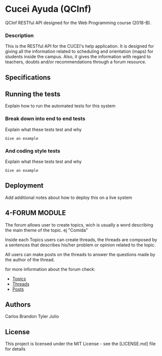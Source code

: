 # Cucei Ayuda (QCInf)

QCInf RESTful API designed for the Web Programming course (2018-B).

### Description

This is the RESTful API for the CUCEI's help application. It is designed for giving all the information related to scheduling and orientation (maps) for students inside the campus. Also, it gives the information with regard to teachers, doubts and/or recommendations through a forum resource.

## Specifications

## Running the tests

Explain how to run the automated tests for this system

### Break down into end to end tests

Explain what these tests test and why

```
Give an example
```

### And coding style tests

Explain what these tests test and why

```
Give an example
```

## Deployment

Add additional notes about how to deploy this on a live system

## 4-FORUM MODULE

The forum allows user to create topics, wich is usually a word describing the main theme of the topic. ej "Comida"

Inside each Topics users can create threads, the threads are composed by a sentences that describes his/her problem
or opinion related to the topic.

All users can make posts on the threads to answer the questions made by the author of the thread.

for more information about the forum check:
  + [Topics](https://github.com/SchwarzeFalke/cucei-ayuda/wiki/Topics)
  + [Threads](https://github.com/SchwarzeFalke/cucei-ayuda/wiki/Threads)
  + [Posts](https://github.com/SchwarzeFalke/cucei-ayuda/wiki/Posts)


## Authors

Carlos
Brandon
Tyler
Julio 

## License
This project is licensed under the MIT License - see the [LICENSE.md] file for details
